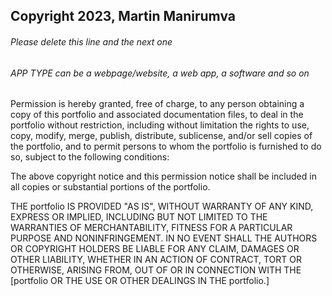 ## Copyright 2023, Martin Manirumva

###### Please delete this line and the next one

###### APP TYPE can be a webpage/website, a web app, a software and so on

Permission is hereby granted, free of charge, to any person obtaining a copy of this portfolio and associated documentation files, to deal in the portfolio without restriction, including without limitation the rights to use, copy, modify, merge, publish, distribute, sublicense, and/or sell copies of the portfolio, and to permit persons to whom the portfolio is furnished to do so, subject to the following conditions:

The above copyright notice and this permission notice shall be included in all copies or substantial portions of the portfolio.

THE portfolio IS PROVIDED "AS IS", WITHOUT WARRANTY OF ANY KIND, EXPRESS OR IMPLIED, INCLUDING BUT NOT LIMITED TO THE WARRANTIES OF MERCHANTABILITY, FITNESS FOR A PARTICULAR PURPOSE AND NONINFRINGEMENT. IN NO EVENT SHALL THE AUTHORS OR COPYRIGHT HOLDERS BE LIABLE FOR ANY CLAIM, DAMAGES OR OTHER LIABILITY, WHETHER IN AN ACTION OF CONTRACT, TORT OR OTHERWISE, ARISING FROM, OUT OF OR IN CONNECTION WITH THE [portfolio OR THE USE OR OTHER DEALINGS IN THE portfolio.]